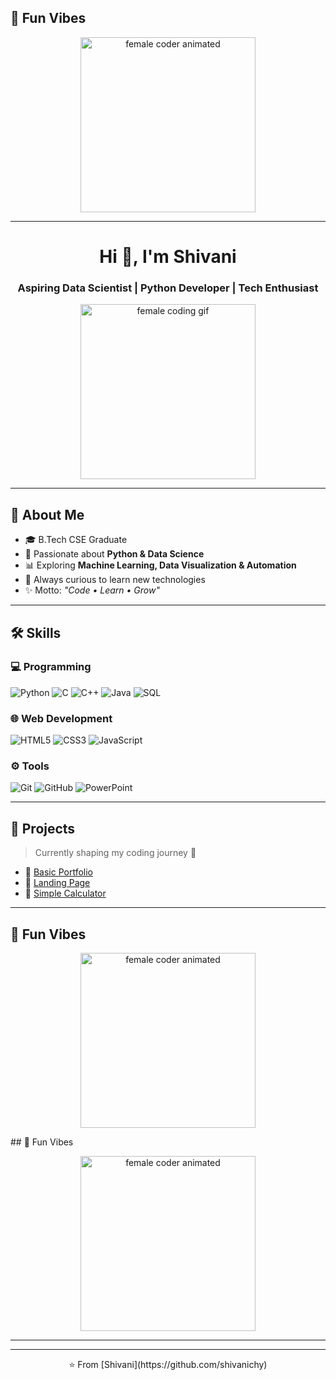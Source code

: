 



## 🌟 Fun Vibes
<p align="center">
  <img src="https://media.giphy.com/media/coxQHKASG60HrHtvkt/giphy.gif" width="280" alt="female coder animated">
</p>

---

<h1 align="center">Hi 👋, I'm Shivani</h1>
<h3 align="center">Aspiring Data Scientist | Python Developer | Tech Enthusiast</h3>

<p align="center">
  <img src="https://media.giphy.com/media/juua9i2c2fA0AIp2iq/giphy.gif" width="280" alt="female coding gif">
</p>

---

## 🌸 About Me
- 🎓 B.Tech CSE Graduate  
- 🐍 Passionate about **Python & Data Science**  
- 📊 Exploring **Machine Learning, Data Visualization & Automation**  
- 🌱 Always curious to learn new technologies  
- ✨ Motto: *"Code • Learn • Grow"*  

---

## 🛠️ Skills

### 💻 Programming
![Python](https://img.shields.io/badge/-Python-333?style=flat&logo=python) 
![C](https://img.shields.io/badge/-C-333?style=flat&logo=c) 
![C++](https://img.shields.io/badge/-C++-333?style=flat&logo=c%2B%2B) 
![Java](https://img.shields.io/badge/-Java-333?style=flat&logo=java) 
![SQL](https://img.shields.io/badge/-SQL-333?style=flat&logo=mysql)

### 🌐 Web Development
![HTML5](https://img.shields.io/badge/-HTML5-333?style=flat&logo=html5) 
![CSS3](https://img.shields.io/badge/-CSS3-333?style=flat&logo=css3) 
![JavaScript](https://img.shields.io/badge/-JavaScript-333?style=flat&logo=javascript)

### ⚙️ Tools
![Git](https://img.shields.io/badge/-Git-333?style=flat&logo=git) 
![GitHub](https://img.shields.io/badge/-GitHub-333?style=flat&logo=github) 
![PowerPoint](https://img.shields.io/badge/-PowerPoint-333?style=flat&logo=microsoft-powerpoint)

---

## 🚀 Projects
> Currently shaping my coding journey 🚧  

- 🔹 [Basic Portfolio ](https://github.com/shivanichy/CODSOFT-task-1)
- 🔹 [Landing Page](https://github.com/shivanichy/CODSOFT-task-2)  
- 🔹 [Simple Calculator ](https://github.com/shivanichy/CODSOFT-task-3)  
  


---

## 🌟 Fun Vibes
<p align="center">
  <img src="https://media.giphy.com/media/4rZA5D22301iMgrUNd/giphy.gif" width="280" alt="female coder animated">
</p>
## 🌟 Fun Vibes
<p align="center">
  <img src="https://media.giphy.com/media/4rZA5D22301iMgrUNd/giphy.gif" width="280" alt="female coder animated">
</p>

---

---

<p align="center">
  ⭐️ From [Shivani](https://github.com/shivanichy)
</p>
